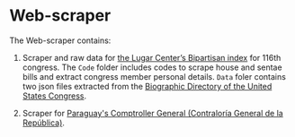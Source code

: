 # Web-scraper

The Web-scraper contains: 

1. Scraper and raw data for [the Lugar Center’s Bipartisan index](https://www.thelugarcenter.org/ourwork-Bipartisan-Index.html) for 116th congress. The `Code` folder includes codes to scrape house and sentae bills and extract congress member personal details. `Data` foler contains two json files extracted from the [Biographic Directory of the United States Congress](https://bioguide.congress.gov/). 

2. Scraper for [Paraguay's Comptroller General (Contraloría General de la República)](https://portaldjbr.contraloria.gov.py/portal-djbr/).
